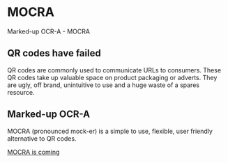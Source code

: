 MOCRA
=====

Marked-up OCR-A - MOCRA


QR codes have failed
--------------------

QR codes are commonly used to communicate URLs to consumers. These QR codes take up valuable space on product packaging or adverts. They are ugly, off brand, unintuitive to use and a huge waste of a spares resource.

Marked-up OCR-A
---------------

MOCRA (pronounced mock-er) is a simple to use, flexible, user friendly alternative to QR codes. 

[MOCRA is coming](http://numenore.co.uk/thoughts#qrcodes)
